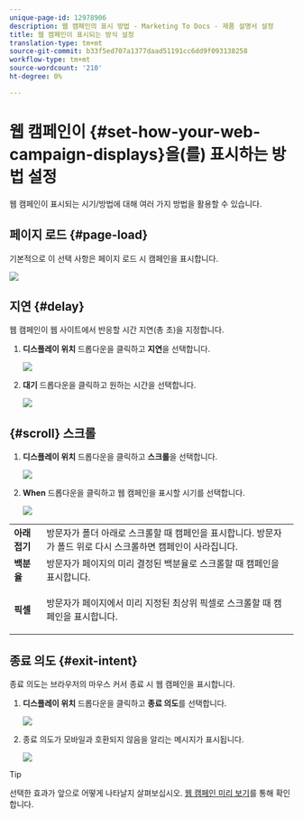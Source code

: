 ```yaml
---
unique-page-id: 12978906
description: 웹 캠페인의 표시 방법 - Marketing To Docs - 제품 설명서 설정
title: 웹 캠페인이 표시되는 방식 설정
translation-type: tm+mt
source-git-commit: b33f5ed707a1377daad51191cc6dd9f093138258
workflow-type: tm+mt
source-wordcount: '210'
ht-degree: 0%

---
```



# 웹 캠페인이 {#set-how-your-web-campaign-displays}을(를) 표시하는 방법 설정

웹 캠페인이 표시되는 시기/방법에 대해 여러 가지 방법을 활용할 수 있습니다.

## 페이지 로드 {#page-load}

기본적으로 이 선택 사항은 페이지 로드 시 캠페인을 표시합니다.

![](assets/pl1.png)

## 지연 {#delay}

웹 캠페인이 웹 사이트에서 반응할 시간 지연(총 초)을 지정합니다.

1. **디스플레이 위치** 드롭다운을 클릭하고 **지연**&#x200B;을 선택합니다.

   ![](assets/d1.png)

1. **대기** 드롭다운을 클릭하고 원하는 시간을 선택합니다.

   ![](assets/d2.png)

## {#scroll} 스크롤

1. **디스플레이 위치** 드롭다운을 클릭하고 **스크롤**&#x200B;을 선택합니다.

   ![](assets/s1.png)

1. **When** 드롭다운을 클릭하고 웹 캠페인을 표시할 시기를 선택합니다.

   ![](assets/s2.png)

<table> 
 <tbody> 
  <tr> 
   <td><strong>아래 접기</strong></td> 
   <td>방문자가 폴더 아래로 스크롤할 때 캠페인을 표시합니다. 방문자가 폴드 위로 다시 스크롤하면 캠페인이 사라집니다.</td> 
  </tr> 
  <tr> 
   <td><strong>백분율</strong></td> 
   <td>방문자가 페이지의 미리 결정된 백분율로 스크롤할 때 캠페인을 표시합니다.</td> 
  </tr> 
  <tr> 
   <td><strong>픽셀</strong></td> 
   <td><p>방문자가 페이지에서 미리 지정된 최상위 픽셀로 스크롤할 때 캠페인을 표시합니다.</p></td> 
  </tr> 
 </tbody> 
</table>

## 종료 의도 {#exit-intent}

종료 의도는 브라우저의 마우스 커서 종료 시 웹 캠페인을 표시합니다.

1. **디스플레이 위치** 드롭다운을 클릭하고 **종료 의도**&#x200B;를 선택합니다.

   ![](assets/ei1.png)

1. 종료 의도가 모바일과 호환되지 않음을 알리는 메시지가 표시됩니다.

   ![](assets/ei2.png)

>[!TIP]
>
>선택한 효과가 앞으로 어떻게 나타날지 살펴보십시오. [웹 캠페인 미리 보기](/help/marketo/product-docs/web-personalization/working-with-web-campaigns/preview-and-test-a-web-campaign.md)를 통해 확인합니다.
